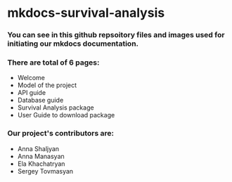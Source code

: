 # mkdocs-survival-analysis

### You can see in this github repsoitory files and images used for initiating our mkdocs documentation.

### There are total of 6 pages:
- Welcome 
- Model of the project
- API guide
- Database guide
- Survival Analysis package
- User Guide to download package

### Our project's contributors are:
- Anna Shaljyan
- Anna Manasyan
- Ela Khachatryan
- Sergey Tovmasyan
